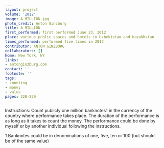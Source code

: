 ```yaml
---
layout: project
volume: '2012'
image: A_MILLION.jpg
photo_credit: Anton Ginzburg
title: A MILLION
first_performed: first performed June 23, 2012
place: various public spaces and hotels in Uzbekistan and Kazakhstan
times_performed: performed five times in 2012
contributor: ANTON GINZBURG
collaborators: []
home: New York, NY
links:
- antonginzburg.com
contact: ''
footnote: ''
tags:
- counting
- money
- value
pages: 228-229
---
```


Instructions: Count publicly one million banknotes1 in the currency of the country where performance takes place. The duration of the performance is as long as it takes to count the money. The performance could be done by myself or by another individual following the instructions.

1 Banknotes could be in denominations of one, five, ten or 100 (but should be of the same value)

